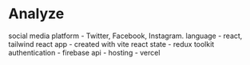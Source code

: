 # Analyze

social media platform - Twitter, Facebook, Instagram.
language - react, tailwind
react app - created with vite
react state - redux toolkit
authentication - firebase
api - 
hosting - vercel
